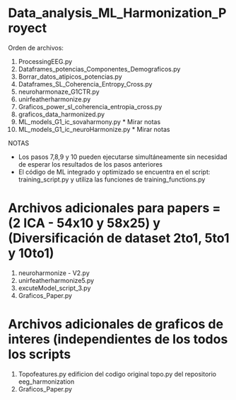 # Data_analysis_ML_Harmonization_Proyect

Orden de archivos:

1. ProcessingEEG.py 
2. Dataframes_potencias_Componentes_Demograficos.py 
3. Borrar_datos_atipicos_potencias.py 
4. Dataframes_SL_Coherencia_Entropy_Cross.py 
5. neuroharmonaze_G1CTR.py 
6. unirfeatherharmonize.py 
7. Graficos_power_sl_coherencia_entropia_cross.py
8. graficos_data_harmonized.py
9. ML_models_G1_ic_sovaharmony.py * Mirar notas
10. ML_models_G1_ic_neuroHarmonize.py * Mirar notas

NOTAS
* Los pasos 7,8,9 y 10 pueden ejecutarse simultáneamente sin necesidad de esperar los resultados de los pasos anteriores
* El código de ML integrado y optimizado se encuentra en el script: training_script.py y utiliza las funciones de training_functions.py

# Archivos adicionales para papers = (2 ICA - 54x10 y 58x25) y (Diversificación de dataset 2to1, 5to1 y 10to1)

1. neuroharmonize - V2.py
2. unirfeatherharmonize5.py
3. excuteModel_script_3.py
4. Graficos_Paper.py

# Archivos adicionales de graficos de interes (independientes de los todos los scripts

1. Topofeatures.py edificion del codigo original topo.py del repositorio eeg_harmonization
2. Graficos_Paper.py

